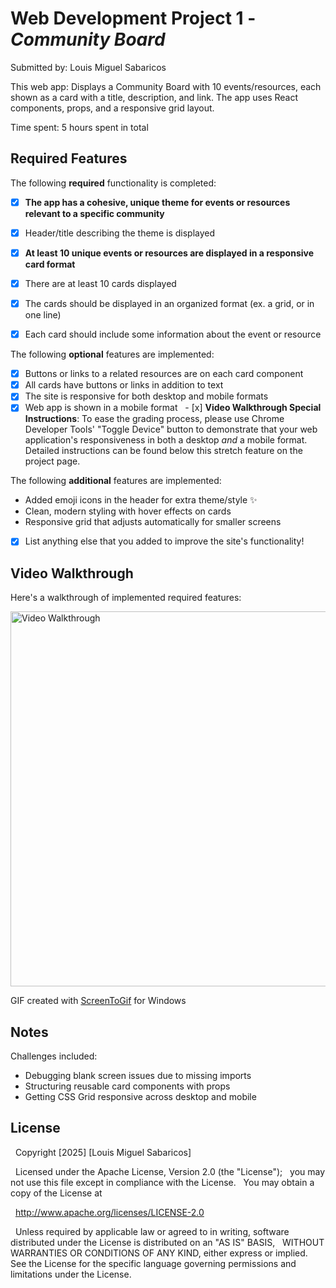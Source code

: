 # Web Development Project 1 - *Community Board*

Submitted by: Louis Miguel Sabaricos

This web app: Displays a Community Board with 10 events/resources, each shown as a card with a title, description, and link. The app uses React components, props, and a responsive grid layout.

Time spent: 5 hours spent in total

## Required Features

The following **required** functionality is completed:

- [x] **The app has a cohesive, unique theme for events or resources relevant to a specific community**
- [x] Header/title describing the theme is displayed
- [x] **At least 10 unique events or resources are displayed in a responsive card format**
- [x] There are at least 10 cards displayed
- [x] The cards should be displayed in an organized format (ex. a grid, or in one line)
- [x] Each card should include some information about the event or resource


The following **optional** features are implemented:

- [x] Buttons or links to a related resources are on each card component
- [x] All cards have buttons or links in addition to text
- [x] The site is responsive for both desktop and mobile formats
- [x] Web app is shown in a mobile format
  - [x] **Video Walkthrough Special Instructions**: To ease the grading process, please use Chrome Developer Tools' "Toggle Device" button to demonstrate that your web application's responsiveness in both a desktop *and* a mobile format. Detailed instructions can be found below this stretch feature on the project page.

The following **additional** features are implemented:

* Added emoji icons in the header for extra theme/style ✨
* Clean, modern styling with hover effects on cards
* Responsive grid that adjusts automatically for smaller screens

* [x] List anything else that you added to improve the site's functionality!

## Video Walkthrough

Here's a walkthrough of implemented required features:

<img src="walkthrough.gif" width="600" alt="Video Walkthrough" />

<!-- Replace this with whatever GIF tool you used! -->
GIF created with [ScreenToGif](https://www.screentogif.com/) for Windows


## Notes

Challenges included:
- Debugging blank screen issues due to missing imports
- Structuring reusable card components with props
- Getting CSS Grid responsive across desktop and mobile


## License

    Copyright [2025] [Louis Miguel Sabaricos]

    Licensed under the Apache License, Version 2.0 (the "License");
    you may not use this file except in compliance with the License.
    You may obtain a copy of the License at

        http://www.apache.org/licenses/LICENSE-2.0

    Unless required by applicable law or agreed to in writing, software
    distributed under the License is distributed on an "AS IS" BASIS,
    WITHOUT WARRANTIES OR CONDITIONS OF ANY KIND, either express or implied.
    See the License for the specific language governing permissions and
    limitations under the License.
